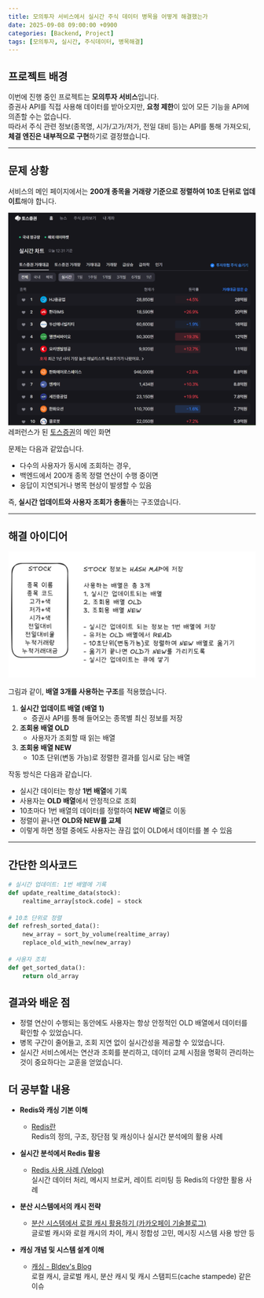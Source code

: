 ```yaml
---
title: 모의투자 서비스에서 실시간 주식 데이터 병목을 어떻게 해결했는가
date: 2025-09-08 09:00:00 +0900
categories: [Backend, Project]
tags: [모의투자, 실시간, 주식데이터, 병목해결]
---
```


## 프로젝트 배경

이번에 진행 중인 프로젝트는 **모의투자 서비스**입니다.  
증권사 API를 직접 사용해 데이터를 받아오지만, **요청 제한**이 있어 모든 기능을 API에 의존할 수는 없습니다.  
따라서 주식 관련 정보(종목명, 시가/고가/저가, 전일 대비 등)는 API를 통해 가져오되,  
**체결 엔진은 내부적으로 구현**하기로 결정했습니다.

---

## 문제 상황

서비스의 메인 페이지에서는 **200개 종목을 거래량 기준으로 정렬하여 10초 단위로 업데이트**해야 합니다.

![그림](/assets/img/20250908_토스증권.png)
레퍼런스가 된 [토스증권](https://www.tossinvest.com/)의 메인 화면

문제는 다음과 같았습니다.

- 다수의 사용자가 동시에 조회하는 경우,  
- 백엔드에서 200개 종목 정렬 연산이 수행 중이면  
- 응답이 지연되거나 병목 현상이 발생할 수 있음

즉, **실시간 업데이트와 사용자 조회가 충돌**하는 구조였습니다.

---

## 해결 아이디어

![그림1](/assets/img/20250908_조회방법.png)

그림과 같이, **배열 3개를 사용하는 구조**를 적용했습니다.

1. **실시간 업데이트 배열 (배열 1)**  
   - 증권사 API를 통해 들어오는 종목별 최신 정보를 저장
2. **조회용 배열 OLD**
   - 사용자가 조회할 때 읽는 배열
3. **조회용 배열 NEW**
   - 10초 단위(변동 가능)로 정렬한 결과를 임시로 담는 배열

작동 방식은 다음과 같습니다.

- 실시간 데이터는 항상 **1번 배열**에 기록  
- 사용자는 **OLD 배열**에서 안정적으로 조회  
- 10초마다 1번 배열의 데이터를 정렬하여 **NEW 배열**로 이동  
- 정렬이 끝나면 **OLD와 NEW를 교체**  
- 이렇게 하면 정렬 중에도 사용자는 끊김 없이 OLD에서 데이터를 볼 수 있음

---

## 간단한 의사코드

```python
# 실시간 업데이트: 1번 배열에 기록
def update_realtime_data(stock):
    realtime_array[stock.code] = stock

# 10초 단위로 정렬
def refresh_sorted_data():
    new_array = sort_by_volume(realtime_array)
    replace_old_with_new(new_array)

# 사용자 조회
def get_sorted_data():
    return old_array
```
## 결과와 배운 점

- 정렬 연산이 수행되는 동안에도 사용자는 항상 안정적인 OLD 배열에서 데이터를 확인할 수 있었습니다.
- 병목 구간이 줄어들고, 조회 지연 없이 실시간성을 제공할 수 있었습니다.
- 실시간 서비스에서는 연산과 조회를 분리하고, 데이터 교체 시점을 명확히 관리하는 것이 중요하다는 교훈을 얻었습니다.

## 더 공부할 내용

- **Redis와 캐싱 기본 이해**  
  - [Redis란](https://namji9507.tistory.com/entry/Database-Redis-%EB%A0%88%EB%94%94%EC%8A%A4Redis%EB%9E%80)  
    Redis의 정의, 구조, 장단점 및 캐싱이나 실시간 분석에의 활용 사례 

- **실시간 분석에서 Redis 활용**  
  - [Redis 사용 사례 (Velog)](https://velog.io/%40qkrtkdwns3410/REDIS-%EC%82%AC%EC%9A%A9-%EC%82%AC%EB%A1%80)  
    실시간 데이터 처리, 메시지 브로커, 레이트 리미팅 등 Redis의 다양한 활용 사례

- **분산 시스템에서의 캐시 전략**  
  - [분산 시스템에서 로컬 캐시 활용하기 (카카오페이 기술블로그)](https://tech.kakaopay.com/post/local-caching-in-distributed-systems/)  
    글로벌 캐시와 로컬 캐시의 차이, 캐시 정합성 고민, 메시징 시스템 사용 방안 등

- **캐싱 개념 및 시스템 설계 이해**  
  - [캐싱 - Bldev's Blog](https://bldev2473.github.io/architecture-software/caching)  
    로컬 캐시, 글로벌 캐시, 분산 캐시 및 캐시 스탬피드(cache stampede) 같은 이슈